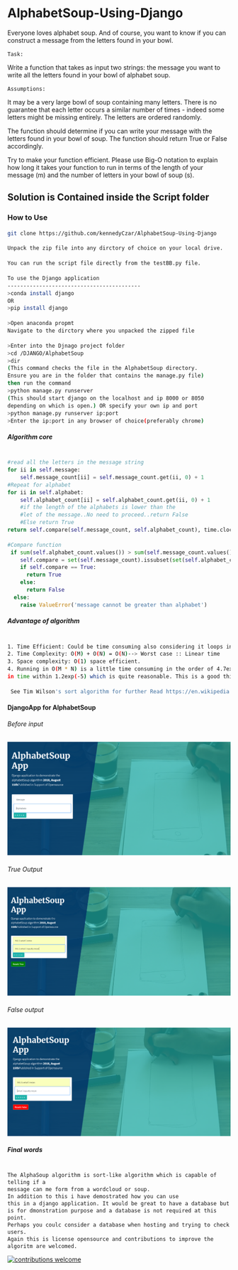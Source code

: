 # AlphabetSoup-Using-Django
Everyone loves alphabet soup.  And of course, you want to know if you can construct a message from the letters found in your bowl.
```
Task:
```
Write a function that takes as input two strings:
the message you want to write
all the letters found in your bowl of alphabet soup.

```
Assumptions:
```
It may be a very large bowl of soup containing many letters.
There is no guarantee that each letter occurs a similar number of times - indeed some letters might be missing entirely.
The letters are ordered randomly.

The function should determine if you can write your message with the letters found in your bowl of soup. The function should return True or False accordingly.

Try to make your function efficient.  Please use Big-O notation to explain how long it takes your function to run in terms of the length of your message (m) and the number of letters in your bowl of soup (s).

## Solution is Contained inside the Script folder
### How to Use

```bash
git clone https://github.com/kennedyCzar/AlphabetSoup-Using-Django

Unpack the zip file into any dirctory of choice on your local drive.

You can run the script file directly from the testBB.py file.

To use the Django application
------------------------------------------
>conda install django
OR
>pip install django

>Open anaconda propmt
Navigate to the dirctory where you unpacked the zipped file

>Enter into the Djnago project folder
>cd /DJANGO/AlphabetSoup
>dir
(This command checks the file in the AlphabetSoup directory.
Ensure you are in the folder that contains the manage.py file)
then run the command
>python manage.py runserver
(This should start django on the localhost and ip 8000 or 8050
depending on which is open.) OR specify your own ip and port
>python manage.py runserver ip:port
>Enter the ip:port in any browser of choice(preferably chrome)
```

##### Algorithm core
```python

#read all the letters in the message string
for ii in self.message:
    self.message_count[ii] = self.message_count.get(ii, 0) + 1
#Repeat for alphabet
for ii in self.alphabet:
    self.alphabet_count[ii] = self.alphabet_count.get(ii, 0) + 1
    #if the length of the alphabets is lower than the 
    #let of the message..No need to proceed..return False
    #Else return True
return self.compare(self.message_count, self.alphabet_count), time.clock() - self.time

#Compare function
 if sum(self.alphabet_count.values()) > sum(self.message_count.values()):
    self.compare = set(self.message_count).issubset(set(self.alphabet_count))
    if self.compare == True:
      return True
    else:
      return False
  else:
    raise ValueError('message cannot be greater than alphabet')
```

##### Advantage of algorithm
```bash

1. Time Efficient: Could be time consuming also considering it loops in N
2. Time Complexity: O(M) + O(N) = O(N)--> Worst case :: Linear time
3. Space complexity: O(1) space efficient.
4. Running in O(M * N) is a little time consuming in the order of 4.7exp(-5) but the algorithm runs
in time within 1.2exp(-5) which is quite reasonable. This is a good thing as O(M * N) is computational expensive for deployment.
 
 See Tim Wilson's sort algorithm for further Read https://en.wikipedia.org/wiki/Timsort
 ```
 
 #### DjangoApp for AlphabetSoup
 
 ###### Before input
 ![Image of Django App](https://github.com/kennedyCzar/AlphabetSoup-Using-Django/blob/master/IMAGES/djangoApp.PNG)
 
  ###### True Output
  ![Image of Django App](https://github.com/kennedyCzar/AlphabetSoup-Using-Django/blob/master/IMAGES/true%20output.PNG)
  ###### False output
  ![Image of Django App](https://github.com/kennedyCzar/AlphabetSoup-Using-Django/blob/master/IMAGES/false%20output.PNG)

##### Final words
```

The AlphaSoup algorithm is sort-like algorithm which is capable of telling if a
message can me form from a wordcloud or soup.
In addition to this i have demostrated how you can use 
this in a django application. It would be great to have a database but
is for dmonstration purpose and a database is not required at this point. 
Perhaps you coulc consider a database when hosting and trying to check users.
Again this is license opensource and contributions to improve the algoritm are welcomed.
```


[![contributions welcome](https://img.shields.io/badge/contributions-welcome-brightgreen.svg?style=flat)](https://github.com/kennedyCzar/AlphabetSoup-Using-Django/issues)
